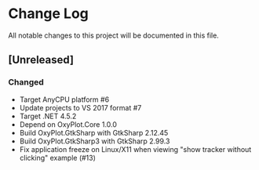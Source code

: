 # Change Log
All notable changes to this project will be documented in this file.

## [Unreleased]
### Changed
- Target AnyCPU platform #6
- Update projects to VS 2017 format #7
- Target .NET 4.5.2
- Depend on OxyPlot.Core 1.0.0
- Build OxyPlot.GtkSharp with GtkSharp 2.12.45
- Build OxyPlot.GtkSharp3 with GtkSharp 2.99.3
- Fix application freeze on Linux/X11 when viewing "show tracker without clicking" example (#13)
